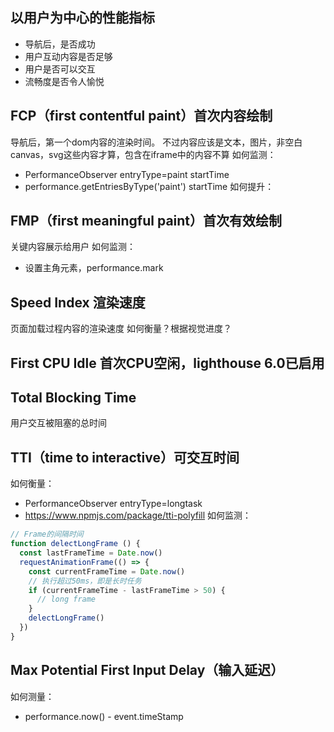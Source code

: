 ## 以用户为中心的性能指标
* 导航后，是否成功
* 用户互动内容是否足够
* 用户是否可以交互
* 流畅度是否令人愉悦

## FCP（first contentful paint）首次内容绘制
导航后，第一个dom内容的渲染时间。
不过内容应该是文本，图片，非空白canvas，svg这些内容才算，包含在iframe中的内容不算
如何监测：
* PerformanceObserver entryType=paint startTime
* performance.getEntriesByType('paint') startTime
如何提升：


## FMP（first meaningful paint）首次有效绘制
关键内容展示给用户
如何监测：
* 设置主角元素，performance.mark

## Speed Index 渲染速度
页面加载过程内容的渲染速度
如何衡量？根据视觉进度？

## First CPU Idle 首次CPU空闲，lighthouse 6.0已启用

## Total Blocking Time
用户交互被阻塞的总时间

## TTI（time to interactive）可交互时间
如何衡量：
* PerformanceObserver entryType=longtask
* https://www.npmjs.com/package/tti-polyfill
如何监测：
```js
// Frame的间隔时间
function delectLongFrame () {
  const lastFrameTime = Date.now()
  requestAnimationFrame(() => {
    const currentFrameTime = Date.now()
    // 执行超过50ms，即是长时任务
    if (currentFrameTime - lastFrameTime > 50) {
      // long frame 
    }
    delectLongFrame()
  })
}
```

## Max Potential First Input Delay（输入延迟）

如何测量：
* performance.now() - event.timeStamp